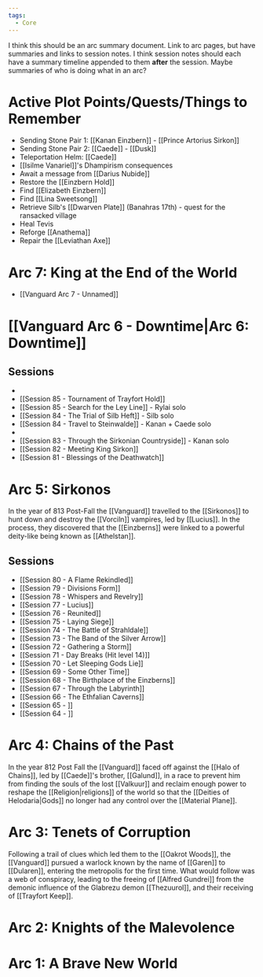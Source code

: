 ```yaml
---
tags:
  - Core
---
```

I think this should be an arc summary document. Link to arc pages, but have summaries and links to session notes. I think session notes should each have a summary timeline appended to them **after** the session. Maybe summaries of who is doing what in an arc?
# Active Plot Points/Quests/Things to Remember
- Sending Stone Pair 1: [[Kanan Einzbern]] - [[Prince Artorius Sirkon]]
- Sending Stone Pair 2: [[Caede]] - [[Dusk]]
- Teleportation Helm: [[Caede]]
- [[Isilme Vanariel]]'s Dhampirism consequences
- Await a message from [[Darius Nubide]]
- Restore the [[Einzbern Hold]]
- Find [[Elizabeth Einzbern]]
- Find [[Lina Sweetsong]]
- Retrieve Silb's [[Dwarven Plate]] (Banahras 17th) - quest for the ransacked village
- Heal Tevis
- Reforge [[Anathema]]
- Repair the [[Leviathan Axe]]

# Arc 7: King at the End of the World
- [[Vanguard Arc 7 - Unnamed]]


# [[Vanguard Arc 6 - Downtime|Arc 6: Downtime]]

## Sessions
- 
- [[Session 85 - Tournament of Trayfort Hold]]
- [[Session 85 - Search for the Ley Line]] - Rylai solo
- [[Session 84 - The Trial of Silb Heft]] - Silb solo
- [[Session 84 - Travel to Steinwalde]] - Kanan + Caede solo
- 
- [[Session 83 - Through the Sirkonian Countryside]] - Kanan solo
- [[Session 82 - Meeting King Sirkon]]
- [[Session 81 - Blessings of the Deathwatch]]

# Arc 5: Sirkonos
In the year of 813 Post-Fall the [[Vanguard]] travelled to the [[Sirkonos]] to hunt down and destroy the [[Vorciln]] vampires, led by [[Lucius]]. In the process, they discovered that the [[Einzberns]] were linked to a powerful deity-like being known as [[Athelstan]].
## Sessions
- [[Session 80 - A Flame Rekindled]]
- [[Session 79 - Divisions Form]]
- [[Session 78 - Whispers and Revelry]]
- [[Session 77 - Lucius]]
- [[Session 76 - Reunited]]
- [[Session 75 - Laying Siege]]
- [[Session 74 - The Battle of Strahldale]]
- [[Session 73 - The Band of the Silver Arrow]]
- [[Session 72 - Gathering a Storm]]
- [[Session 71 - Day Breaks (Hit level 14)]]
- [[Session 70 - Let Sleeping Gods Lie]]
- [[Session 69 - Some Other Time]]
- [[Session 68 - The Birthplace of the Einzberns]]
- [[Session 67 - Through the Labyrinth]]
- [[Session 66 - The Ethfalian Caverns]]
- [[Session 65 - ]]
- [[Session 64 - ]]
# Arc 4: Chains of the Past
In the year 812 Post Fall the [[Vanguard]] faced off against the [[Halo of Chains]], led by [[Caede]]'s brother, [[Galund]], in a race to prevent him from finding the souls of the lost [[Valkuur]] and reclaim enough power to reshape the [[Religion|religions]] of the world so that the [[Deities of Helodaria|Gods]] no longer had any control over the [[Material Plane]].

# Arc 3: Tenets of Corruption
Following a trail of clues which led them to the [[Oakrot Woods]], the [[Vanguard]] pursued a warlock known by the name of [[Garen]] to [[Dularen]], entering the metropolis for the first time. What would follow was a web of conspiracy, leading to the freeing of [[Alfred Gundrei]] from the demonic influence of the Glabrezu demon [[Thezuurol]], and their receiving of [[Trayfort Keep]].
# Arc 2: Knights of the Malevolence
# Arc 1: A Brave New World
